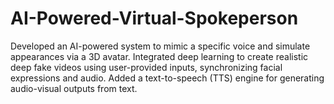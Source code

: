 # AI-Powered-Virtual-Spokeperson
Developed an AI-powered system to mimic a specific voice and simulate appearances via a 3D avatar. Integrated deep learning to create realistic deep fake videos using user-provided inputs, synchronizing facial expressions and audio. Added a text-to-speech (TTS) engine for generating audio-visual outputs from text.
